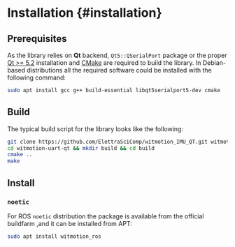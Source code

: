 # Installation {#installation}

## Prerequisites
As the library relies on **Qt** backend, `Qt5::QSerialPort` package or the proper [Qt >= 5.2](https://qt.io) installation and [CMake](https://cmake.org) are required to build the library. In Debian-based distributions all the required software could be installed with the following command:
```sh
sudo apt install gcc g++ build-essential libqt5serialport5-dev cmake
```

## Build
The typical build script for the library looks like the following:
```sh
git clone https://github.com/ElettraSciComp/witmotion_IMU_QT.git witmotion-uart-qt
cd witmotion-uart-qt && mkdir build && cd build
cmake ..
make
```

## Install
### `noetic`
For ROS `noetic` distribution the package is available from the official buildfarm ,and it can be installed from APT:
```sh
sudo apt install witmotion_ros
```

